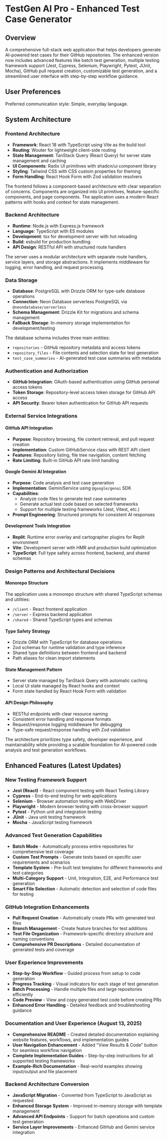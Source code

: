 # TestGen AI Pro - Enhanced Test Case Generator

## Overview

A comprehensive full-stack web application that helps developers generate AI-powered test cases for their GitHub repositories. The enhanced version now includes advanced features like batch test generation, multiple testing framework support (Jest, Cypress, Selenium, Playwright, Pytest, JUnit, Mocha), GitHub pull request creation, customizable test generation, and a streamlined user interface with step-by-step workflow guidance.

## User Preferences

Preferred communication style: Simple, everyday language.

## System Architecture

### Frontend Architecture
- **Framework**: React 18 with TypeScript using Vite as the build tool
- **Routing**: Wouter for lightweight client-side routing
- **State Management**: TanStack Query (React Query) for server state management and caching
- **UI Components**: Radix UI primitives with shadcn/ui component library
- **Styling**: Tailwind CSS with CSS custom properties for theming
- **Form Handling**: React Hook Form with Zod validation resolvers

The frontend follows a component-based architecture with clear separation of concerns. Components are organized into UI primitives, feature-specific components, and page components. The application uses a modern React patterns with hooks and context for state management.

### Backend Architecture
- **Runtime**: Node.js with Express.js framework
- **Language**: TypeScript with ES modules
- **Development**: tsx for development server with hot reloading
- **Build**: esbuild for production bundling
- **API Design**: RESTful API with structured route handlers

The server uses a modular architecture with separate route handlers, service layers, and storage abstractions. It implements middleware for logging, error handling, and request processing.

### Data Storage
- **Database**: PostgreSQL with Drizzle ORM for type-safe database operations
- **Connection**: Neon Database serverless PostgreSQL via `@neondatabase/serverless`
- **Schema Management**: Drizzle Kit for migrations and schema management
- **Fallback Storage**: In-memory storage implementation for development/testing

The database schema includes three main entities:
- `repositories` - GitHub repository metadata and access tokens
- `repository_files` - File contents and selection state for test generation
- `test_case_summaries` - AI-generated test case summaries with metadata

### Authentication and Authorization
- **GitHub Integration**: OAuth-based authentication using GitHub personal access tokens
- **Token Storage**: Repository-level access token storage for GitHub API access
- **API Security**: Bearer token authentication for GitHub API requests

### External Service Integrations

#### GitHub API Integration
- **Purpose**: Repository browsing, file content retrieval, and pull request creation
- **Implementation**: Custom GitHubService class with REST API client
- **Features**: Repository listing, file tree navigation, content fetching
- **Rate Limiting**: Built-in GitHub API rate limit handling

#### Google Gemini AI Integration
- **Purpose**: Code analysis and test case generation
- **Implementation**: GeminiService using `@google/genai` SDK
- **Capabilities**: 
  - Analyze code files to generate test case summaries
  - Generate actual test code based on selected frameworks
  - Support for multiple testing frameworks (Jest, Vitest, etc.)
- **Prompt Engineering**: Structured prompts for consistent AI responses

#### Development Tools Integration
- **Replit**: Runtime error overlay and cartographer plugins for Replit environment
- **Vite**: Development server with HMR and production build optimization
- **TypeScript**: Full type safety across frontend, backend, and shared schemas

### Design Patterns and Architectural Decisions

#### Monorepo Structure
The application uses a monorepo structure with shared TypeScript schemas and utilities:
- `/client` - React frontend application
- `/server` - Express backend application  
- `/shared` - Shared TypeScript types and schemas

#### Type Safety Strategy
- Drizzle ORM with TypeScript for database operations
- Zod schemas for runtime validation and type inference
- Shared type definitions between frontend and backend
- Path aliases for clean import statements

#### State Management Pattern
- Server state managed by TanStack Query with automatic caching
- Local UI state managed by React hooks and context
- Form state handled by React Hook Form with validation

#### API Design Philosophy
- RESTful endpoints with clear resource naming
- Consistent error handling and response formats
- Request/response logging middleware for debugging
- Type-safe request/response handling with Zod validation

The architecture prioritizes type safety, developer experience, and maintainability while providing a scalable foundation for AI-powered code analysis and test generation workflows.

## Enhanced Features (Latest Updates)

### New Testing Framework Support
- **Jest (React)** - React component testing with React Testing Library
- **Cypress** - End-to-end testing for web applications  
- **Selenium** - Browser automation testing with WebDriver
- **Playwright** - Modern browser testing with cross-browser support
- **Pytest** - Python unit and integration testing
- **JUnit** - Java unit testing framework
- **Mocha** - JavaScript testing framework

### Advanced Test Generation Capabilities
- **Batch Mode** - Automatically process entire repositories for comprehensive test coverage
- **Custom Test Prompts** - Generate tests based on specific user requirements and scenarios
- **Template System** - Pre-built test templates for different frameworks and test categories
- **Multi-Category Support** - Unit, Integration, E2E, and Performance test generation
- **Smart File Selection** - Automatic detection and selection of code files for testing

### GitHub Integration Enhancements
- **Pull Request Creation** - Automatically create PRs with generated test files
- **Branch Management** - Create feature branches for test additions
- **Test File Organization** - Framework-specific directory structure and naming conventions
- **Comprehensive PR Descriptions** - Detailed documentation of generated tests and coverage

### User Experience Improvements
- **Step-by-Step Workflow** - Guided process from setup to code generation
- **Progress Tracking** - Visual indicators for each stage of test generation
- **Batch Processing** - Handle multiple files and large repositories efficiently
- **Code Preview** - View and copy generated test code before creating PRs
- **Enhanced Error Handling** - Detailed feedback and troubleshooting guidance

### Documentation and User Experience (August 13, 2025)
- **Comprehensive README** - Created detailed documentation explaining website features, workflows, and implementation guides
- **User Navigation Enhancement** - Added "View Results & Code" button for seamless workflow navigation
- **Complete Implementation Guides** - Step-by-step instructions for all supported testing frameworks
- **Example-Rich Documentation** - Real-world examples showing input/output and file placement

### Backend Architecture Conversion
- **JavaScript Migration** - Converted from TypeScript to JavaScript as requested
- **Enhanced Storage System** - Improved in-memory storage with template management
- **Advanced API Endpoints** - Support for batch operations and custom test generation
- **Service Layer Improvements** - Enhanced GitHub and Gemini service integration